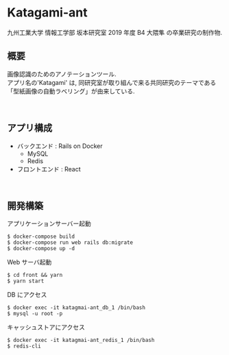 # Katagami-ant

九州工業大学 情報工学部 坂本研究室 2019 年度 B4 大隈隼 の卒業研究の制作物.

## 概要

画像認識のためのアノテーションツール.  
アプリ名の'Katagami' は, 同研究室が取り組んで来る共同研究のテーマである  
「型紙画像の自動ラベリング」が由来している.

<br />

## アプリ構成

- バックエンド : Rails on Docker
  - MySQL
  - Redis
- フロントエンド : React

<br />

## 開発構築

アプリケーションサーバー起動

```
$ docker-compose build
$ docker-compose run web rails db:migrate
$ docker-compose up -d
```

Web サーバ起動

```
$ cd front && yarn
$ yarn start
```

DB にアクセス

```
$ docker exec -it katagmai-ant_db_1 /bin/bash
$ mysql -u root -p
```

キャッシュストアにアクセス

```
$ docker exec -it katagmai-ant_redis_1 /bin/bash
$ redis-cli
```

